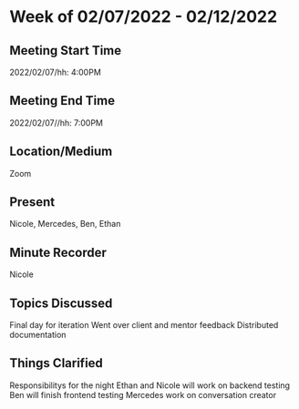 # Week of 02/07/2022 - 02/12/2022

## Meeting Start Time

2022/02/07/hh: 4:00PM

## Meeting End Time

2022/02/07//hh: 7:00PM

## Location/Medium

Zoom

## Present

Nicole, Mercedes, Ben, Ethan

## Minute Recorder

Nicole

## Topics Discussed
Final day for iteration
Went over client and mentor feedback
Distributed documentation


## Things Clarified

Responsibilitys for the night 
Ethan and Nicole will work on backend testing
Ben will finish frontend testing 
Mercedes work on conversation creator
